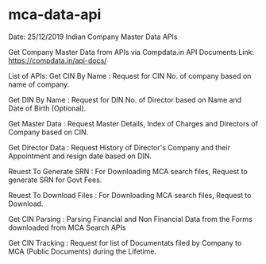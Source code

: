 # mca-data-api
Date: 25/12/2019
Indian Company Master Data APIs 

Get Company Master Data from APIs via Compdata.in
API Documents Link: https://compdata.in/api-docs/

List of APIs:
Get CIN By Name : Request for CIN No. of company based on name of company.

Get DIN By Name : Request for DIN No. of Director based on Name and Date of Birth (Optional).

Get Master Data : Request Master Details, Index of Charges and Directors of Company based on CIN.

Get Director Data : Request History of Director's Company and their Appointment and resign date based on DIN.

Reuest To Generate SRN : For Downloading MCA search files, Request to generate SRN for Govt Fees.

Reuest To Download Files : For Downloading MCA search files, Request to Download.

Get CIN Parsing : Parsing Financial and Non Financial Data from the Forms downloaded from MCA Search APIs

Get CIN Tracking : Request for list of Documentats filed by Company to MCA (Public Documents) during the Lifetime.










